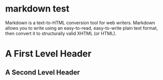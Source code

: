 markdown test
========
Markdown is a text-to-HTML conversion tool for web writers. Markdown allows you to write using an easy-to-read, easy-to-write plain text format, then convert it to structurally valid XHTML (or HTML).

<h1>A First Level Header</h1>
<h2>A Second Level Header</h2>

